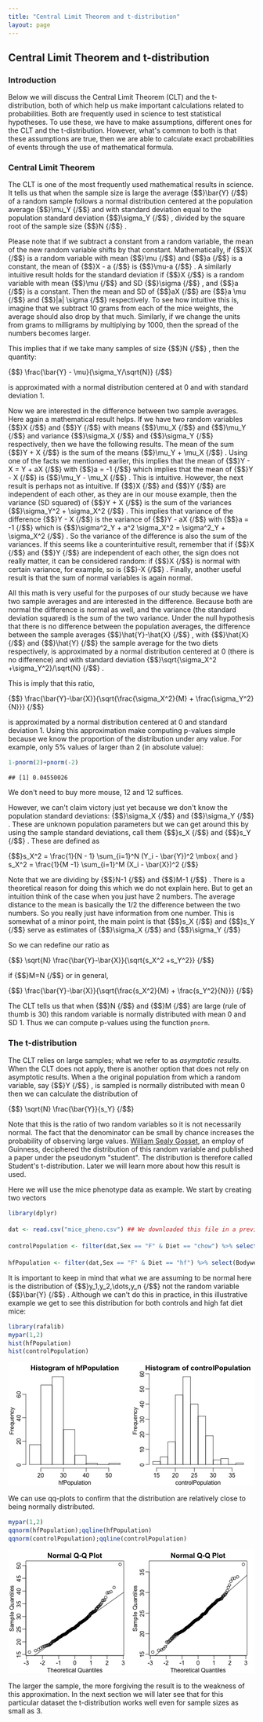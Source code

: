 ```yaml
--- 
title: "Central Limit Theorem and t-distribution" 
layout: page 
--- 
```





## Central Limit Theorem and t-distribution 

### Introduction 

Below we will discuss the Central Limit Theorem (CLT) and the t-distribution, both of which help us make important calculations related to probabilities. Both are frequently used in science to test statistical hypotheses. To use these, we have to make assumptions, different ones for the CLT and the t-distribution. However, what's common to both is that these assumptions are true, then we are able to calculate exact probabilities of events through the use of mathematical formula. 

### Central Limit Theorem 

The CLT is one of the most frequently used mathematical results in science. It tells us that when the sample size is large the average {$$}\bar{Y} {/$$} of a random sample follows a normal distribution centered at the population average {$$}\mu_Y {/$$} and with standard deviation equal to the population standard deviation {$$}\sigma_Y {/$$} , divided by the square root of the sample size {$$}N {/$$} . 

Please note that if we subtract a constant from a random variable, the mean of the new random variable shifts by that constant. Mathematically, if {$$}X {/$$} is a random variable with mean {$$}\mu {/$$} and {$$}a {/$$} is a constant, the mean of {$$}X - a {/$$} is {$$}\mu-a {/$$} . A similarly intuitive result holds for the standard deviation if {$$}X {/$$} is a random variable with mean {$$}\mu {/$$} and SD {$$}\sigma {/$$} , and {$$}a {/$$} is a constant. Then the mean and SD of {$$}aX {/$$} are {$$}a \mu {/$$} and {$$}\|a\| \sigma {/$$} respectively. To see how intuitive this is, imagine that we subtract 10 grams from each of the mice weights, the average should also drop by that much. Similarly, if we change the units from grams to milligrams by multiplying by 1000, then the spread of the numbers becomes larger. 

This implies that if we take many samples of size {$$}N {/$$} , then the quantity: 

{$$}
\frac{\bar{Y} - \mu}{\sigma_Y/\sqrt{N}} 
{/$$} 

is approximated with a normal distribution centered at 0 and with standard deviation 1. 

Now we are interested in the difference between two sample averages. Here again a mathematical result helps. If we have two random variables {$$}X {/$$} and {$$}Y {/$$} with means {$$}\mu_X {/$$} and {$$}\mu_Y {/$$} and variance {$$}\sigma_X {/$$} and {$$}\sigma_Y {/$$} respectively, then we have the following results. The mean of the sum {$$}Y + X {/$$} is the sum of the means {$$}\mu_Y + \mu_X {/$$} . Using one of the facts we mentioned earlier, this implies that the mean of {$$}Y - X = Y + aX {/$$} with {$$}a = -1 {/$$} which implies that the mean of {$$}Y - X {/$$} is {$$}\mu_Y - \mu_X {/$$} . This is intuitive. However, the next result is perhaps not as intuitive. If {$$}X {/$$} and {$$}Y {/$$} are independent of each other, as they are in our mouse example, then the variance (SD squared) of {$$}Y + X {/$$} is the sum of the variances {$$}\sigma_Y^2 + \sigma_X^2 {/$$} . This implies that variance of the difference {$$}Y - X {/$$} is the variance of {$$}Y - aX {/$$} with {$$}a = -1 {/$$} which is {$$}\sigma^2_Y + a^2 \sigma_X^2 = \sigma^2_Y + \sigma_X^2 {/$$} . So the variance of the difference is also the sum of the variances. If this seems like a counterintuitive result, remember that if {$$}X {/$$} and {$$}Y {/$$} are independent of each other, the sign does not really matter, it can be considered random: if {$$}X {/$$} is normal with certain variance, for example, so is {$$}-X {/$$} . Finally, another useful result is that the sum of normal variables is again normal. 

All this math is very useful for the purposes of our study because we have two sample averages and are interested in the difference. Because both are normal the difference is normal as well, and the variance (the standard deviation squared) is the sum of the two variance. 
Under the null hypothesis that there is no difference between the population averages, the difference between the sample averages {$$}\hat{Y}-\hat{X} {/$$} , with {$$}\hat{X} {/$$} and {$$}\hat{Y} {/$$} the sample average for the two diets respectively, is approximated by a normal distribution centered at 0 (there is no difference) and with standard deviation {$$}\sqrt{\sigma_X^2 +\sigma_Y^2}/\sqrt{N} {/$$} . 

This is imply that this ratio, 

{$$}
\frac{\bar{Y}-\bar{X}}{\sqrt{\frac{\sigma_X^2}{M} + \frac{\sigma_Y^2}{N}}} 
{/$$} 

is approximated by a normal distribution centered at 0 and standard deviation 1. Using this approximation make computing p-values simple because we know the proportion of the distribution under any value. For example, only 5% values of larger than 2 (in absolute value): 

```r 
1-pnorm(2)+pnorm(-2) 
``` 

``` 
## [1] 0.04550026 
``` 
We don't need to buy more mouse, 12 and 12 suffices. 

However, we can't claim victory just yet because we don't know the population standard deviations: {$$}\sigma_X {/$$} and {$$}\sigma_Y {/$$} . These are unknown population parameters but we can get around this by using the sample standard deviations, call them {$$}s_X {/$$} and {$$}s_Y {/$$} . These are defined as 

{$$}s_X^2 = \frac{1}{N - 1} \sum_{i=1}^N (Y_i - \bar{Y})^2 \mbox{ and } s_X^2 = \frac{1}{M -1} \sum_{i=1}^M (X_i - \bar{X})^2 {/$$} 

Note that we are dividing by {$$}N-1 {/$$} and {$$}M-1 {/$$} . There is a theoretical reason for doing this which we do not explain here. But to get an intuition think of the case when you just have 2 numbers. The average distance to the mean is basically the 1/2 the difference between the two numbers. So you really just have information from one number. This is somewhat of a minor point, the main point is that {$$}s_X {/$$} and {$$}s_Y {/$$} serve as estimates of {$$}\sigma_X {/$$} and {$$}\sigma_Y {/$$} 

So we can redefine our ratio as 

{$$}
\sqrt{N} \frac{\bar{Y}-\bar{X}}{\sqrt{s_X^2 +s_Y^2}} 
{/$$} 

if {$$}M=N {/$$} or in general, 

{$$}
\frac{\bar{Y}-\bar{X}}{\sqrt{\frac{s_X^2}{M} + \frac{s_Y^2}{N}}} 
{/$$} 

The CLT tells us that when {$$}N {/$$} and {$$}M {/$$} are large (rule of thumb is 30) this random variable is normally distributed with mean 0 and SD 1. Thus we can compute p-values using the function `pnorm`. 

### The t-distribution 

The CLT relies on large samples; what we refer to as _asymptotic results_. When the CLT does not apply, there is another option that does not rely on asymptotic results. When a the original population from which a random variable, say {$$}Y {/$$} , is sampled is normally distributed with mean 0 then we can calculate the distribution of 

{$$}
\sqrt{N} \frac{\bar{Y}}{s_Y} 
{/$$} 

Note that this is the ratio of two random variables so it is not necessarily normal. The fact that the denominator can be small by chance increases the probability of observing large values. [William Sealy Gosset](http://en.wikipedia.org/wiki/William_Sealy_Gosset), an employ of Guinness, deciphered the distribution of this random variable and published a paper under the pseudonym "student". The distribution is therefore called Student's t-distribution. Later we will learn more about how this result is used. 

Here we will use the mice phenotype data as example. We start by creating two vectors 


```r 
library(dplyr) 

dat <- read.csv("mice_pheno.csv") ## We downloaded this file in a previous section 

controlPopulation <- filter(dat,Sex == "F" & Diet == "chow") %>% select(Bodyweight) %>% unlist 

hfPopulation <- filter(dat,Sex == "F" & Diet == "hf") %>% select(Bodyweight) %>% unlist 
``` 

It is important to keep in mind that what we are assuming to be normal here is the distribution of {$$}y_1,y_2,\dots,y_n {/$$} not the random variable {$$}\bar{Y} {/$$} . Although we can't do this in practice, in this illustrative example we get to see this distribution for both controls and high fat diet mice: 


```r 
library(rafalib) 
mypar(1,2) 
hist(hfPopulation) 
hist(controlPopulation) 
``` 

![plot of chunk unnamed-chunk-3](images/clt_and_t-distribution-unnamed-chunk-3-1.png) 

We can use qq-plots to confirm that the distribution are relatively close to being normally distributed. 


```r 
mypar(1,2) 
qqnorm(hfPopulation);qqline(hfPopulation) 
qqnorm(controlPopulation);qqline(controlPopulation) 
``` 

![plot of chunk unnamed-chunk-4](images/clt_and_t-distribution-unnamed-chunk-4-1.png) 

The larger the sample, the more forgiving the result is to the weakness of this approximation. In the next section we will later see that for this particular dataset the t-distribution works well even for sample sizes as small as 3. 

